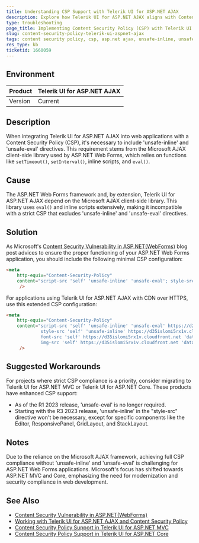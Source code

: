 ```yaml
---
title: Understanding CSP Support with Telerik UI for ASP.NET AJAX
description: Explore how Telerik UI for ASP.NET AJAX aligns with Content Security Policy (CSP) directives and the impact on web application security.
type: troubleshooting
page_title: Implementing Content Security Policy (CSP) with Telerik UI for ASP.NET AJAX Components
slug: content-security-policy-telerik-ui-aspnet-ajax
tags: content security policy, csp, asp.net ajax, unsafe-inline, unsafe-eval
res_type: kb
ticketid: 1660059
---
```


## Environment

| Product | Telerik UI for ASP.NET AJAX |
| --- | --- |
| Version | Current |

## Description

When integrating Telerik UI for ASP.NET AJAX into web applications with a Content Security Policy (CSP), it's necessary to include 'unsafe-inline' and 'unsafe-eval' directives. This requirement stems from the Microsoft AJAX client-side library used by ASP.NET Web Forms, which relies on functions like `setTimeout()`, `setInterval()`, inline scripts, and `eval()`.

## Cause

The ASP.NET Web Forms framework and, by extension, Telerik UI for ASP.NET AJAX depend on the Microsoft AJAX client-side library. This library uses `eval()` and inline scripts extensively, making it incompatible with a strict CSP that excludes 'unsafe-inline' and 'unsafe-eval' directives.

## Solution

As Microsoft's [Content Security Vulnerability in ASP.NET(WebForms)](https://techcommunity.microsoft.com/t5/iis-support-blog/content-security-vulnerability-in-asp-net-webforms/ba-p/3951304) blog post advices to ensure the proper functioning of your ASP.NET Web Forms application, you should include the following minimal CSP configuration:

```html
<meta
    http-equiv="Content-Security-Policy"
    content="script-src 'self' 'unsafe-inline' 'unsafe-eval'; style-src 'self' 'unsafe-inline' ;"
     />
```

For applications using Telerik UI for ASP.NET AJAX with CDN over HTTPS, use this extended CSP configuration:

```html
<meta
    http-equiv="Content-Security-Policy"
    content="script-src 'self' 'unsafe-inline' 'unsafe-eval' https://d2i2wahzwrm1n5.cloudfront.net ;
             style-src 'self' 'unsafe-inline' https://d35islomi5rx1v.cloudfront.net ;
             font-src 'self' https://d35islomi5rx1v.cloudfront.net 'data:';
             img-src 'self' https://d35islomi5rx1v.cloudfront.net 'data:'"
     />
```

## Suggested Workarounds

For projects where strict CSP compliance is a priority, consider migrating to Telerik UI for ASP.NET MVC or Telerik UI for ASP.NET Core. These products have enhanced CSP support:

- As of the R1 2023 release, 'unsafe-eval' is no longer required.
- Starting with the R3 2023 release, 'unsafe-inline' in the "style-src" directive won't be necessary, except for specific components like the Editor, ResponsivePanel, GridLayout, and StackLayout.

## Notes

Due to the reliance on the Microsoft AJAX framework, achieving full CSP compliance without 'unsafe-inline' and 'unsafe-eval' is challenging for ASP.NET Web Forms applications. Microsoft's focus has shifted towards ASP.NET MVC and Core, emphasizing the need for modernization and security compliance in web development.

## See Also

- [Content Security Vulnerability in ASP.NET(WebForms)](https://techcommunity.microsoft.com/t5/iis-support-blog/content-security-vulnerability-in-asp-net-webforms/ba-p/3951304)
- [Working with Telerik UI for ASP.NET AJAX and Content Security Policy](https://docs.telerik.com/devtools/aspnet-ajax/getting-started/work-with-controls/content-security-policy)
- [Content Security Policy Support in Telerik UI for ASP.NET MVC](https://docs.telerik.com/aspnet-mvc/html-helpers/helper-basics/content-security-policy)
- [Content Security Policy Support in Telerik UI for ASP.NET Core](https://docs.telerik.com/aspnet-core/html-helpers/helper-basics/content-security-policy)
